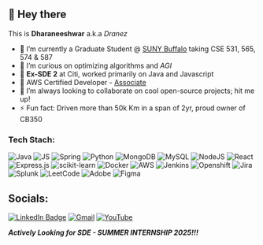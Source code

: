 ## 👋 Hey there
This is **Dharaneeshwar** a.k.a *Dranez*
- 🌱 I’m currently a Graduate Student @ [SUNY Buffalo](https://buffalo.edu/) taking CSE 531, 565, 574 & 587
- 👀 I’m curious on optimizing algorithms and *AGI*
- 🔧 **Ex-SDE 2** at Citi, worked primarily on Java and Javascript
- 🔭 AWS Certified Developer - [Associate](https://www.credly.com/badges/7f13064d-2029-4b41-bf5a-2cb9e37a3fb5/)
- 💞️ I’m always looking to collaborate on cool open-source projects; hit me up!
- ⚡ Fun fact: Driven more than 50k Km in a span of 2yr, proud owner of CB350

### Tech Stach:

![Java](https://img.shields.io/badge/java-%23ED8B00.svg?style=for-the-badge&logo=openjdk&logoColor=white) ![JS](https://img.shields.io/badge/JavaScript-F7DF1E.svg?style=for-the-badge&logo=JavaScript&logoColor=black) ![Spring](https://img.shields.io/badge/spring-%236DB33F.svg?style=for-the-badge&logo=spring&logoColor=white) ![Python](https://img.shields.io/badge/python-3670A0?style=for-the-badge&logo=python&logoColor=ffdd54) ![MongoDB](https://img.shields.io/badge/MongoDB-%234ea94b.svg?style=for-the-badge&logo=mongodb&logoColor=white) ![MySQL](https://img.shields.io/badge/mysql-4479A1.svg?style=for-the-badge&logo=mysql&logoColor=white) ![NodeJS](https://img.shields.io/badge/node.js-6DA55F?style=for-the-badge&logo=node.js&logoColor=white) ![React](https://img.shields.io/badge/react-%2320232a.svg?style=for-the-badge&logo=react&logoColor=%2361DAFB) ![Express.js](https://img.shields.io/badge/express.js-%23404d59.svg?style=for-the-badge&logo=express&logoColor=%2361DAFB) ![scikit-learn](https://img.shields.io/badge/scikit--learn-%23F7931E.svg?style=for-the-badge&logo=scikit-learn&logoColor=white) ![Docker](https://img.shields.io/badge/docker-%230db7ed.svg?style=for-the-badge&logo=docker&logoColor=white) ![AWS](https://img.shields.io/badge/AWS-%23FF9900.svg?style=for-the-badge&logo=amazon-aws&logoColor=white) ![Jenkins](https://img.shields.io/badge/jenkins-%232C5263.svg?style=for-the-badge&logo=jenkins&logoColor=white) ![Openshift](https://img.shields.io/badge/Openshift-EE0000?style=for-the-badge&logo=redhat&logoColor=white) ![Jira](https://img.shields.io/badge/jira-%230A0FFF.svg?style=for-the-badge&logo=jira&logoColor=white) ![Splunk](https://img.shields.io/badge/splunk-%23000000.svg?style=for-the-badge&logo=splunk&logoColor=white) ![LeetCode](https://img.shields.io/badge/LeetCode-000000?style=for-the-badge&logo=LeetCode&logoColor=#d16c06) ![Adobe](https://img.shields.io/badge/adobe-%23FF0000.svg?style=for-the-badge&logo=adobe&logoColor=white) ![Figma](https://img.shields.io/badge/figma-%23F24E1E.svg?style=for-the-badge&logo=figma&logoColor=white)

## Socials:

[![LinkedIn Badge](https://img.shields.io/badge/-LinkedIn-blue?style=flat&logo=Linkedin&logoColor=white)](https://www.linkedin.com/in/dharaneeshwarsk/)
[![Gmail](https://img.shields.io/badge/Gmail-D14836?logo=gmail&logoColor=white)](mailto:skdharaneeshwar@gmail.com)
[![YouTube](https://img.shields.io/badge/Youtube-%23FF0000.svg?logo=YouTube&logoColor=white)](https://www.youtube.com/channel/UCfDR-EmpGUbhMIeOsC043uQ)

 _**Actively Looking for SDE - SUMMER INTERNSHIP 2025!!!**_
